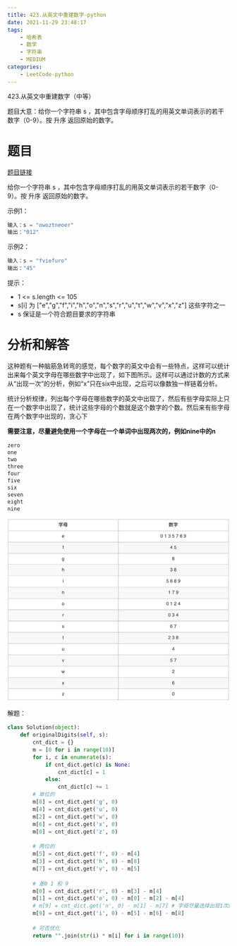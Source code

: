 ```yaml
---
title: 423.从英文中重建数字-python
date: 2021-11-29 23:48:17
tags:
    - 哈希表
    - 数学
    - 字符串
    - MEDIUM
categories:
	- LeetCode-python
---
```


423.从英文中重建数字（中等）

题目大意：给你一个字符串 s ，其中包含字母顺序打乱的用英文单词表示的若干数字（0-9）。按 升序 返回原始的数字。

<!--more-->

# 题目

[题目链接](https://leetcode-cn.com/problems/reconstruct-original-digits-from-english/)

给你一个字符串 s ，其中包含字母顺序打乱的用英文单词表示的若干数字（0-9）。按 升序 返回原始的数字。

示例1：
```python
输入：s = "owoztneoer"
输出："012"
```

示例2：
```python
输入：s = "fviefuro"
输出："45"
```

提示：

- 1 <= s.length <= 105
- s[i] 为 ["e","g","f","i","h","o","n","s","r","u","t","w","v","x","z"] 这些字符之一
- s 保证是一个符合题目要求的字符串


# 分析和解答

这种题有一种脑筋急转弯的感觉，每个数字的英文中会有一些特点，这样可以统计出来每个英文字母在哪些数字中出现了，如下图所示。这样可以通过计数的方式来从“出现一次”的分析，例如“x”只在six中出现，之后可以像数独一样链着分析。

统计分析规律，列出每个字母在哪些数字的英文中出现了，然后有些字母实际上只在一个数字中出现了，统计这些字母的个数就是这个数字的个数。然后来有些字母在两个数字中出现的，贪心下

**需要注意，尽量避免使用一个字母在一个单词中出现两次的，例如nine中的n**

```
zero
one
two
three 
four
five
six
seven
eight
nine
```

![](/images/2021-11-30-00-12-10.png)



解题：
```python
class Solution(object):
    def originalDigits(self, s):
        cnt_dict = {}
        m = [0 for i in range(10)]
        for i, c in enumerate(s):
            if cnt_dict.get(c) is None:
                cnt_dict[c] = 1
            else:
                cnt_dict[c] += 1
        # 单位的
        m[8] = cnt_dict.get('g', 0)
        m[4] = cnt_dict.get('u', 0)
        m[2] = cnt_dict.get('w', 0)
        m[6] = cnt_dict.get('x', 0)
        m[0] = cnt_dict.get('z', 0)

        # 两位的
        m[5] = cnt_dict.get('f', 0) - m[4]
        m[3] = cnt_dict.get('h', 0) - m[8]
        m[7] = cnt_dict.get('v', 0) - m[5]

        # 差0 1 和 9
        m[0] = cnt_dict.get('r', 0) - m[3] - m[4]
        m[1] = cnt_dict.get('o', 0) - m[0] - m[2] - m[4]
        # m[9] = cnt_dict.get('n', 0) - m[1] - m[7] # 字母尽量选择出现1次的，所以n不行
        m[9] = cnt_dict.get('i', 0) - m[5] - m[6] - m[8]

        # 可否优化
        return "".join(str(i) * m[i] for i in range(10))
```